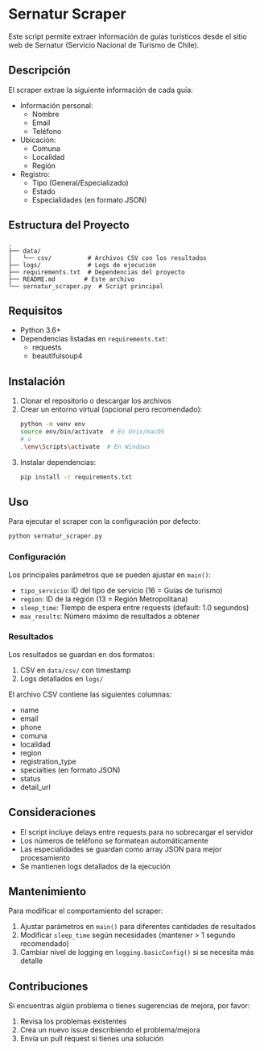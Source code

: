 # Sernatur Scraper

Este script permite extraer información de guías turísticos desde el sitio web de Sernatur (Servicio Nacional de Turismo de Chile).

## Descripción

El scraper extrae la siguiente información de cada guía:
- Información personal:
  - Nombre
  - Email
  - Teléfono
- Ubicación:
  - Comuna
  - Localidad
  - Región
- Registro:
  - Tipo (General/Especializado)
  - Estado
  - Especialidades (en formato JSON)

## Estructura del Proyecto

```
.
├── data/
│   └── csv/          # Archivos CSV con los resultados
├── logs/             # Logs de ejecución
├── requirements.txt  # Dependencias del proyecto
├── README.md        # Este archivo
└── sernatur_scraper.py  # Script principal
```

## Requisitos

- Python 3.6+
- Dependencias listadas en `requirements.txt`:
  - requests
  - beautifulsoup4

## Instalación

1. Clonar el repositorio o descargar los archivos
2. Crear un entorno virtual (opcional pero recomendado):
   ```bash
   python -m venv env
   source env/bin/activate  # En Unix/macOS
   # o
   .\env\Scripts\activate  # En Windows
   ```
3. Instalar dependencias:
   ```bash
   pip install -r requirements.txt
   ```

## Uso

Para ejecutar el scraper con la configuración por defecto:
```bash
python sernatur_scraper.py
```

### Configuración

Los principales parámetros que se pueden ajustar en `main()`:

- `tipo_servicio`: ID del tipo de servicio (16 = Guías de turismo)
- `region`: ID de la región (13 = Región Metropolitana)
- `sleep_time`: Tiempo de espera entre requests (default: 1.0 segundos)
- `max_results`: Número máximo de resultados a obtener

### Resultados

Los resultados se guardan en dos formatos:
1. CSV en `data/csv/` con timestamp
2. Logs detallados en `logs/`

El archivo CSV contiene las siguientes columnas:
- name
- email
- phone
- comuna
- localidad
- region
- registration_type
- specialties (en formato JSON)
- status
- detail_url

## Consideraciones

- El script incluye delays entre requests para no sobrecargar el servidor
- Los números de teléfono se formatean automáticamente
- Las especialidades se guardan como array JSON para mejor procesamiento
- Se mantienen logs detallados de la ejecución

## Mantenimiento

Para modificar el comportamiento del scraper:

1. Ajustar parámetros en `main()` para diferentes cantidades de resultados
2. Modificar `sleep_time` según necesidades (mantener > 1 segundo recomendado)
3. Cambiar nivel de logging en `logging.basicConfig()` si se necesita más detalle

## Contribuciones

Si encuentras algún problema o tienes sugerencias de mejora, por favor:
1. Revisa los problemas existentes
2. Crea un nuevo issue describiendo el problema/mejora
3. Envía un pull request si tienes una solución

